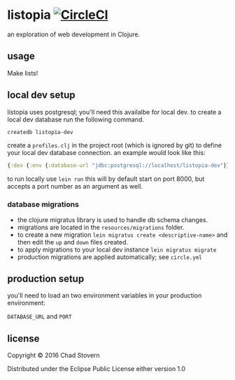 # listopia [![CircleCI](https://circleci.com/gh/chadhs/listopia/tree/master.svg?style=svg)](https://circleci.com/gh/chadhs/listopia/tree/master)

an exploration of web development in Clojure.

## usage

Make lists!

## local dev setup

listopia uses postgresql; you'll need this availalbe for local dev.  to create a local dev database run the following command.

```sh
createdb listopia-dev
```

create a `profiles.clj` in the project root (which is ignored by git) to define your local dev database connection.  an example would look like this:

```clojure
{:dev {:env {:database-url "jdbc:postgresql://localhost/listopia-dev"}}}
```

to run locally use `lein run` this will by default start on port 8000, but accepts a port number as an argument as well.

### database migrations

- the clojure migratus library is used to handle db schema changes.
- migrations are located in the `resources/migrations` folder.
- to create a new migration `lein migratus create <descriptive-name>` and then edit the `up` and `down` files created.
- to apply migrations to your local dev instance `lein migratus migrate`
- production migrations are applied automatically; see `circle.yml`


## production setup

you'll need to load an two environment variables in your production environment:

`DATABASE_URL` and `PORT`

## license

Copyright © 2016 Chad Stovern

Distributed under the Eclipse Public License either version 1.0
